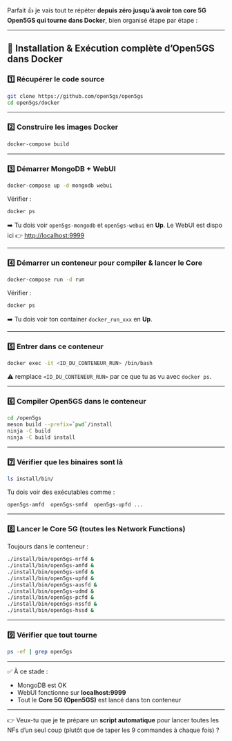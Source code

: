 Parfait 👍 je vais tout te répéter **depuis zéro jusqu’à avoir ton core 5G Open5GS qui tourne dans Docker**, bien organisé étape par étape :

---

## 🚀 Installation & Exécution complète d’Open5GS dans Docker

### 1️⃣ Récupérer le code source

```bash
git clone https://github.com/open5gs/open5gs
cd open5gs/docker
```

---

### 2️⃣ Construire les images Docker

```bash
docker-compose build
```

---

### 3️⃣ Démarrer MongoDB + WebUI

```bash
docker-compose up -d mongodb webui
```

Vérifier :

```bash
docker ps
```

➡️ Tu dois voir `open5gs-mongodb` et `open5gs-webui` en **Up**.
Le WebUI est dispo ici 👉 [http://localhost:9999](http://localhost:9999)

---

### 4️⃣ Démarrer un conteneur pour compiler & lancer le Core

```bash
docker-compose run -d run
```

Vérifier :

```bash
docker ps
```

➡️ Tu dois voir ton container `docker_run_xxx` en **Up**.

---

### 5️⃣ Entrer dans ce conteneur

```bash
docker exec -it <ID_DU_CONTENEUR_RUN> /bin/bash
```

⚠️ remplace `<ID_DU_CONTENEUR_RUN>` par ce que tu as vu avec `docker ps`.

---

### 6️⃣ Compiler Open5GS dans le conteneur

```bash
cd /open5gs
meson build --prefix=`pwd`/install
ninja -C build
ninja -C build install
```

---

### 7️⃣ Vérifier que les binaires sont là

```bash
ls install/bin/
```

Tu dois voir des exécutables comme :

```
open5gs-amfd  open5gs-smfd  open5gs-upfd ...
```

---

### 8️⃣ Lancer le Core 5G (toutes les Network Functions)

Toujours dans le conteneur :

```bash
./install/bin/open5gs-nrfd &
./install/bin/open5gs-amfd &
./install/bin/open5gs-smfd &
./install/bin/open5gs-upfd &
./install/bin/open5gs-ausfd &
./install/bin/open5gs-udmd &
./install/bin/open5gs-pcfd &
./install/bin/open5gs-nssfd &
./install/bin/open5gs-hssd &
```

---

### 9️⃣ Vérifier que tout tourne

```bash
ps -ef | grep open5gs
```

---

✅ À ce stade :

* MongoDB est OK
* WebUI fonctionne sur **localhost:9999**
* Tout le **Core 5G (Open5GS)** est lancé dans ton conteneur

---

👉 Veux-tu que je te prépare un **script automatique** pour lancer toutes les NFs d’un seul coup (plutôt que de taper les 9 commandes à chaque fois) ?
